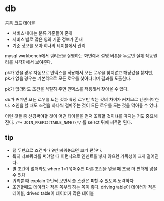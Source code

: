 # db

공통 코드 테이블

- 서비스 내에는 분류 기준들이 존재
- 서비스 별로 많은 양의 기준 정보가 존재
- 기준 정보를 모아 하나의 테이블에서 관리

mysql workbench에서 쿼리문을 실행하는 화면에서 설명 버튼을 누르면 실제 작동원리를 시각화해서 보여준다.

pk가 있을 경우 자동으로 인덱스를 적용해서 모든 로우을 찾지않고 해당값을 찾지만, pk가 없을 경우는 기본적으로 모든 로우를 찾아다니며 결과를 도출한다.

pk가 없더라도 조건을 적절히 주면 인덱스를 적용해서 찾아올 수 있다.

db가 커지면 모든 로우를 도는 것과 특정 로우만 찾는 것의 차이가 커지므로 신경써야한다. 조인을 할 때도 조건을 하나씩 걸어주는 것이 모든 로우를 도는 것을 막아줄 수 있다.

이런 것들 중 신경써야할 것이 어떤 테이블을 먼저 조회할 것이냐를 따지는 거도 중요해진다. `/*+ JOIN_PREFIX(TABLE_NAME)\*/` 를 select 뒤에 써주면 된다.

## tip

- 탭 두번으로 조건마다 8번 띄워놓으면 보기 편하다.
- 특히 서브쿼리를 써야할 때 이런식으로 인덴트를 넣지 않으면 가독성이 크게 떨어진다.
- 별 조건이 없더라도 where 1=1 넣어주면 다른 조건을 넣을 때 조금 더 편하게 넣을 수 있다.
- 쿼리짤 때 explain 한번씩 보면서 풀 스캔은 피할 수 있도록 노력하자
- 조인할때도 데이터가 적은 쪽부터 하는 쪽이 좋다. driving table이 데이터가 적은 테이블, drived table이 데이터가 많은 테이블